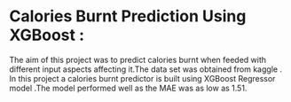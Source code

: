 # Calories Burnt Prediction Using XGBoost :

The aim of this project  was to predict calories burnt when feeded with different input aspects affecting it.The data set was obtained from kaggle .
In this project a calories burnt predictor is built using XGBoost Regressor model .The model performed well as the MAE was as low as 1.51.


